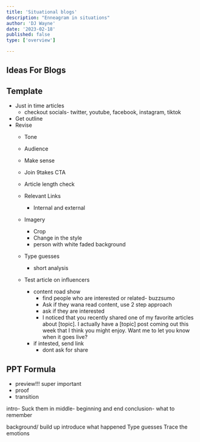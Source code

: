 ```yaml
---
title: 'Situational blogs'
description: "Enneagram in situations"
author: 'DJ Wayne'
date: '2023-02-18'
published: false
type: ['overview']

---
```


## Ideas For Blogs

## Template

- Just in time articles
    - checkout socials- twitter, youtube, facebook, instagram, tiktok
- Get  outline
- Revise
    - Tone
    - Audience
    - Make sense
    - Join 9takes CTA
    - Article length check
    - Relevant Links
        - Internal and external

    - Imagery
        - Crop
        - Change in the style
        - person with white faded background

    - Type guesses
        - short analysis

    - Test article on influencers
        - content road show
            - find people who are interested or related- buzzsumo
            - Ask if they wana read content, use 2 step approach
            - ask if they are interested
            - I noticed that you recently shared one of my favorite articles about [topic]. I actually have a [topic] post coming out this week that I think you might enjoy. Want me to let you know when it goes live?
        - if intested, send link
            - dont ask for share

## PPT Formula

- preview!!! super important
- proof
- transition

intro- Suck them in
middle- beginning and end
conclusion- what to remember

background/ build up
introduce what happened
Type guesses
Trace the emotions

